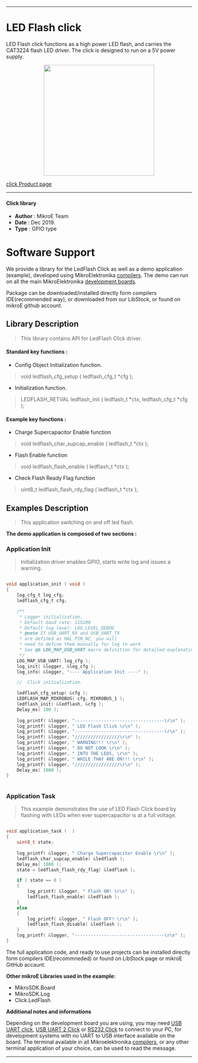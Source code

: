
---
# LED Flash click

LED Flash click functions as a high power LED flash, and carries the CAT3224 flash LED driver. The click is designed to run on a 5V power supply.

<p align="center">
  <img src="https://download.mikroe.com/images/click_for_ide/ledflash_click.png" height=300px>
</p>

[click Product page](https://www.mikroe.com/led-flash-click)

---


#### Click library 

- **Author**        : MikroE Team
- **Date**          : Dec 2019.
- **Type**          : GPIO type


# Software Support

We provide a library for the LedFlash Click 
as well as a demo application (example), developed using MikroElektronika 
[compilers](https://shop.mikroe.com/compilers). 
The demo can run on all the main MikroElektronika [development boards](https://shop.mikroe.com/development-boards).

Package can be downloaded/installed directly form compilers IDE(recommended way), or downloaded from our LibStock, or found on mikroE github account. 

## Library Description

> This library contains API for LedFlash Click driver.

#### Standard key functions :

- Config Object Initialization function.
> void ledflash_cfg_setup ( ledflash_cfg_t *cfg ); 
 
- Initialization function.
> LEDFLASH_RETVAL ledflash_init ( ledflash_t *ctx, ledflash_cfg_t *cfg );

#### Example key functions :

- Charge Supercapacitor Enable function
> void ledflash_char_supcap_enable ( ledflash_t *ctx );
 
- Flash Enable function
> void ledflash_flash_enable ( ledflash_t *ctx );

- Check Flash Ready Flag function
> uint8_t ledflash_flash_rdy_flag ( ledflash_t *ctx );

## Examples Description

> This application switching on and off led flash.

**The demo application is composed of two sections :**

### Application Init 

> Initialization driver enables GPIO, starts write log and issues a warning. 

```c

void application_init ( void )
{
    log_cfg_t log_cfg;
    ledflash_cfg_t cfg;

    /** 
     * Logger initialization.
     * Default baud rate: 115200
     * Default log level: LOG_LEVEL_DEBUG
     * @note If USB_UART_RX and USB_UART_TX 
     * are defined as HAL_PIN_NC, you will 
     * need to define them manually for log to work. 
     * See @b LOG_MAP_USB_UART macro definition for detailed explanation.
     */
    LOG_MAP_USB_UART( log_cfg );
    log_init( &logger, &log_cfg );
    log_info( &logger, "---- Application Init ----" );

    //  Click initialization.

    ledflash_cfg_setup( &cfg );
    LEDFLASH_MAP_MIKROBUS( cfg, MIKROBUS_1 );
    ledflash_init( &ledflash, &cfg );
    Delay_ms( 100 );
    
    log_printf( &logger, "----------------------------------\r\n" );
    log_printf( &logger, " LED Flash Click \r\n" );
    log_printf( &logger, "----------------------------------\r\n" );
    log_printf( &logger, "/////////////////\r\n" );
    log_printf( &logger, " WARNING!!! \r\n" );
    log_printf( &logger, " DO NOT LOOK \r\n" );
    log_printf( &logger, " INTO THE LEDS, \r\n" );
    log_printf( &logger, " WHILE THAY ARE ON!!! \r\n" );
    log_printf( &logger, "/////////////////\r\n" );
    Delay_ms( 1000 );
}
  
```

### Application Task

> This example demonstrates the use of LED Flash Click board by flashing
> with LEDs when ever supercapacitor is at a full voltage.

```c

void application_task (  )
{
    uint8_t state;
    
    log_printf( &logger, " Charge Supercapacitor Enable \r\n" );
    ledflash_char_supcap_enable( &ledflash );
    Delay_ms( 1000 );
    state = ledflash_flash_rdy_flag( &ledflash );

    if ( state == 0 )
    {
        log_printf( &logger, " Flash ON! \r\n" );
        ledflash_flash_enable( &ledflash );
    }
    else
    {
        log_printf( &logger, " Flash OFF! \r\n" );
        ledflash_flash_disable( &ledflash );
    }
    log_printf( &logger, "----------------------------------\r\n" );
}

```


The full application code, and ready to use projects can be  installed directly form compilers IDE(recommneded) or found on LibStock page or mikroE GitHub accaunt.

**Other mikroE Libraries used in the example:** 

- MikroSDK.Board
- MikroSDK.Log
- Click.LedFlash

**Additional notes and informations**

Depending on the development board you are using, you may need 
[USB UART click](https://shop.mikroe.com/usb-uart-click), 
[USB UART 2 Click](https://shop.mikroe.com/usb-uart-2-click) or 
[RS232 Click](https://shop.mikroe.com/rs232-click) to connect to your PC, for 
development systems with no UART to USB interface available on the board. The 
terminal available in all Mikroelektronika 
[compilers](https://shop.mikroe.com/compilers), or any other terminal application 
of your choice, can be used to read the message.



---
